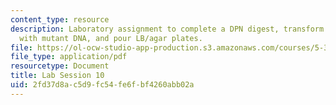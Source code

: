 ```yaml
---
content_type: resource
description: Laboratory assignment to complete a DPN digest, transform storage cells
  with mutant DNA, and pour LB/agar plates.
file: https://ol-ocw-studio-app-production.s3.amazonaws.com/courses/5-36-biochemistry-laboratory-spring-2009/2fd37d8ac5d9fc54fe6fbf4260abb02a_ses10.pdf
file_type: application/pdf
resourcetype: Document
title: Lab Session 10
uid: 2fd37d8a-c5d9-fc54-fe6f-bf4260abb02a
---
```

